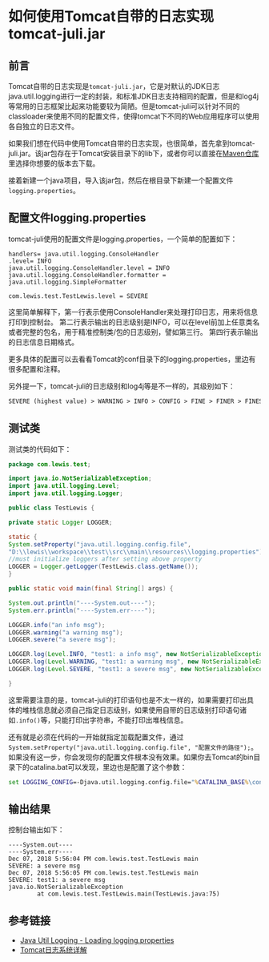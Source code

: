 # 如何使用Tomcat自带的日志实现tomcat-juli.jar

## 前言

Tomcat自带的日志实现是`tomcat-juli.jar`，它是对默认的JDK日志java.util.logging进行一定的封装，和标准JDK日志支持相同的配置，但是和log4j等常用的日志框架比起来功能要较为简陋。但是tomcat-juli可以针对不同的classloader来使用不同的配置文件，使得tomcat下不同的Web应用程序可以使用各自独立的日志文件。

如果我们想在代码中使用Tomcat自带的日志实现，也很简单，首先拿到tomcat-juli.jar。该jar包存在于Tomcat安装目录下的lib下，或者你可以直接在[Maven仓库](https://mvnrepository.com/)里选择你想要的版本去下载。

接着新建一个java项目，导入该jar包，然后在根目录下新建一个配置文件`logging.properties`。
<!--more-->
## 配置文件logging.properties

tomcat-juli使用的配置文件是logging.properties，一个简单的配置如下：
```
handlers= java.util.logging.ConsoleHandler
.level= INFO
java.util.logging.ConsoleHandler.level = INFO
java.util.logging.ConsoleHandler.formatter = java.util.logging.SimpleFormatter

com.lewis.test.TestLewis.level = SEVERE
```

这里简单解释下，第一行表示使用ConsoleHandler来处理打印日志，用来将信息打印到控制台。
第二行表示输出的日志级别是INFO，可以在level前加上任意类名或者完整的包名，用于精准控制类/包的日志级别，譬如第三行。
第四行表示输出的日志信息日期格式。

更多具体的配置可以去看看Tomcat的conf目录下的logging.properties，里边有很多配置和注释。

另外提一下，tomcat-juli的日志级别和log4j等是不一样的，其级别如下：
```html
SEVERE (highest value) > WARNING > INFO > CONFIG > FINE > FINER > FINEST (lowest value)
```

## 测试类

测试类的代码如下：

```java
package com.lewis.test;

import java.io.NotSerializableException;
import java.util.logging.Level;
import java.util.logging.Logger;

public class TestLewis {

private static Logger LOGGER;

static {
System.setProperty("java.util.logging.config.file",
"D:\\lewis\\workspace\\test\\src\\main\\resources\\logging.properties");
//must initialize loggers after setting above property
LOGGER = Logger.getLogger(TestLewis.class.getName());
}

public static void main(final String[] args) {

System.out.println("----System.out----");
System.err.println("----System.err----");

LOGGER.info("an info msg");
LOGGER.warning("a warning msg");
LOGGER.severe("a severe msg");

LOGGER.log(Level.INFO, "test1: a info msg", new NotSerializableException());
LOGGER.log(Level.WARNING, "test1: a warning msg", new NotSerializableException());
LOGGER.log(Level.SEVERE, "test1: a severe msg", new NotSerializableException());

}
```

这里需要注意的是，tomcat-juli的打印语句也是不太一样的，如果需要打印出具体的堆栈信息就必须自己指定日志级别，如果使用自带的日志级别打印语句诸如`.info()`等，只能打印出字符串，不能打印出堆栈信息。

还有就是必须在代码的一开始就指定加载配置文件，通过`System.setProperty("java.util.logging.config.file",
"配置文件的路径");`。如果没有这一步，你会发现你的配置文件根本没有效果。如果你去Tomcat的bin目录下的catalina.bat可以发现，里边也是配置了这个参数：
```cmd
set LOGGING_CONFIG=-Djava.util.logging.config.file="%CATALINA_BASE%\conf\logging.properties"
```

## 输出结果

控制台输出如下：
```
----System.out----
----System.err----
Dec 07, 2018 5:56:04 PM com.lewis.test.TestLewis main
SEVERE: a severe msg
Dec 07, 2018 5:56:05 PM com.lewis.test.TestLewis main
SEVERE: test1: a severe msg
java.io.NotSerializableException
        at com.lewis.test.TestLewis.main(TestLewis.java:75)
```

## 参考链接

* [Java Util Logging - Loading logging.properties](https://www.logicbig.com/tutorials/core-java-tutorial/logging/loading-properties.html)
* [Tomcat日志系统详解](https://www.cnblogs.com/cb0327/p/6699126.html)
